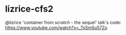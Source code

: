 # lizrice-cfs2
 @lizrice 'container from scratch - the sequel' talk's code: https://www.youtube.com/watch?v=_TsSmSu57Zo
